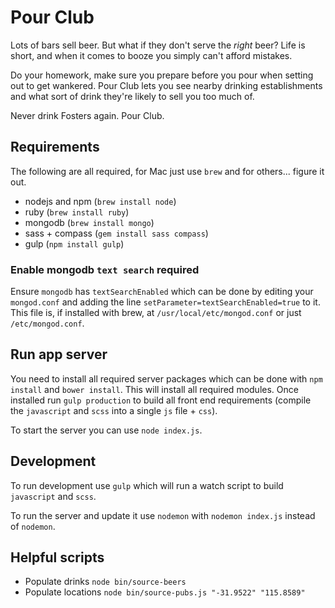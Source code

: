 # Pour Club

Lots of bars sell beer. But what if they don't serve the _right_ beer? Life is short, and when it comes to booze you simply can't afford mistakes.

Do your homework, make sure you prepare before you pour when setting out to get wankered. Pour Club lets you see nearby drinking establishments and what sort of drink they're likely to sell you too much of.

Never drink Fosters again. Pour Club.

## Requirements

The following are all required, for Mac just use `brew` and for others... figure it out.

- nodejs and npm (`brew install node`)
- ruby (`brew install ruby`)
- mongodb (`brew install mongo`)
- sass + compass (`gem install sass compass`)
- gulp (`npm install gulp`)

### Enable mongodb `text search` required

Ensure `mongodb` has `textSearchEnabled` which can be done by editing your `mongod.conf` and adding the line `setParameter=textSearchEnabled=true` to it. This file is, if installed with brew, at `/usr/local/etc/mongod.conf` or just `/etc/mongod.conf`.

## Run app server

You need to install all required server packages which can be done with `npm install` and `bower install`. This will install all required modules. Once installed run `gulp production` to build all front end requirements (compile the `javascript` and `scss` into a single `js` file + `css`).

To start the server you can use `node index.js`.

## Development

To run development use `gulp` which will run a watch script to build `javascript` and `scss`.

To run the server and update it use `nodemon` with `nodemon index.js` instead of `nodemon`.

## Helpful scripts

- Populate drinks `node bin/source-beers`
- Populate locations `node bin/source-pubs.js "-31.9522" "115.8589"`
